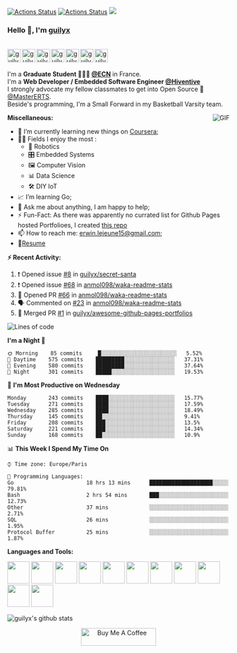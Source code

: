 [![Actions Status](https://github.com/guilyx/guilyx/workflows/wakatime-stats/badge.svg)](https://github.com/guilyx/guilyx/actions)
[![Actions Status](https://github.com/guilyx/guilyx/workflows/update-gh-activity/badge.svg)](https://github.com/guilyx/guilyx/actions)
![](https://visitor-badge.glitch.me/badge?page_id=guilyx.guilyx)

### Hello 👋, I'm [guilyx](https://guilyx.github.io) 

<br/>
<a href="https://twitter.com/spida_rwin">
  <img align="left" alt="guilyx | Twitter" width="30px" src="https://image.flaticon.com/icons/svg/2111/2111703.svg" />
</a>
<a href="https://www.linkedin.com/in/erwinlejeune-lkn">
  <img align="left" alt="guilyx's LinkdeIN" width="30px" src="https://image.flaticon.com/icons/svg/2111/2111465.svg" />
</a>
<a href="https://www.facebook.com/erwin.lejeune">
  <img align="left" alt="guilyx's Facebook" width="30px" src="https://image.flaticon.com/icons/svg/2111/2111342.svg" />
</a>
<a href="https://www.instagram.com/spid_erwin">
  <img align="left" alt="guilyx's Instagram" width="30px" src="https://image.flaticon.com/icons/svg/2111/2111421.svg" />
</a>
<a href="https://open.spotify.com/user/11147618695?si=zZFn6uAGRLyoU02lsG50GA">
  <img align="left" alt="guilyx's Spotify" width="30px" src="https://image.flaticon.com/icons/svg/2111/2111627.svg" />
</a>
<a href="https://www.codewars.com/users/Guilyx">
  <img align="left" alt="guilyx's Codewars" width="30px" src="https://image.flaticon.com/icons/svg/993/993515.svg" />
</a>
<a href="https://www.codingame.com/profile/452b06c872f9773a58e7abff97b738a98661992">
  <img align="left" alt="guilyx's Codingames" width="30px" src="https://image.flaticon.com/icons/svg/2010/2010522.svg" />
</a> <br /> <br />

I'm a **Graduate Student 👨🏽‍💼 [@ECN](https://www.ec-nantes.fr)** in France. <br />
I'm a **Web Developer / Embedded Software Engineer [@Hiventive](https://www.hiventive.com)**  <br />
I strongly advocate my fellow classmates to get into Open Source 📢 [@MasterERTS](https://github.com/MasterERTS).  <br />
Beside's programming, I'm a Small Forward in my Basketball Varsity team. <br />

  <img align="right" alt="GIF" src="https://media1.tenor.com/images/1c6140897565e34a4e98f618e220dc0d/tenor.gif?itemid=9358372" />
  
**Miscellaneous:**

- 📖 I’m currently learning new things on [Coursera](https://www.coursera.org);
- 🤹🏽 Fields I enjoy the most :
  - 🤖 Robotics 
  - 🎛 Embedded Systems
  - 🖼 Computer Vision
  - 📊 Data Science
  - 🛠 DIY IoT
- 📈 I’m learning Go;
- 💬 Ask me about anything, I am happy to help;
- ⚡️ Fun-Fact: As there was apparently no currated list for Github Pages hosted Portfolioes, I created [this repo](https://github.com/guilyx/awesome-github-pages-portfolios)
- 📫 How to reach me: <erwin.lejeune15@gmail.com>;
- 📝[Resume](https://github.com/guilyx/guilyx/files/4924811/erwinlejeune_internships.pdf)

**:zap: Recent Activity:**

<!--START_SECTION:activity-->
1. ❗️ Opened issue [#8](https://github.com//guilyx/secret-santa/issues/8) in [guilyx/secret-santa](https://github.com//guilyx/secret-santa)
2. ❗️ Opened issue [#68](https://github.com//anmol098/waka-readme-stats/issues/68) in [anmol098/waka-readme-stats](https://github.com//anmol098/waka-readme-stats)
3. 💪 Opened PR [#66](https://github.com//anmol098/waka-readme-stats/pull/66) in [anmol098/waka-readme-stats](https://github.com//anmol098/waka-readme-stats)
4. 🗣 Commented on [#23](https://github.com//anmol098/waka-readme-stats/issues/23) in [anmol098/waka-readme-stats](https://github.com//anmol098/waka-readme-stats)
5. 🎉 Merged PR [#1](https://github.com//guilyx/awesome-github-pages-portfolios/pull/1) in [guilyx/awesome-github-pages-portfolios](https://github.com//guilyx/awesome-github-pages-portfolios)
<!--END_SECTION:activity-->

<!--START_SECTION:waka-->
![Lines of code](https://img.shields.io/badge/From%20Hello%20World%20I%27ve%20Written-16.8%20million%20Lines%20of%20code-blue)

**I'm a Night 🦉** 

```text
🌞 Morning    85 commits     █░░░░░░░░░░░░░░░░░░░░░░░░   5.52% 
🌆 Daytime    575 commits    █████████░░░░░░░░░░░░░░░░   37.31% 
🌃 Evening    580 commits    █████████░░░░░░░░░░░░░░░░   37.64% 
🌙 Night      301 commits    █████░░░░░░░░░░░░░░░░░░░░   19.53%

```
📅 **I'm Most Productive on Wednesday** 

```text
Monday       243 commits    ████░░░░░░░░░░░░░░░░░░░░░   15.77% 
Tuesday      271 commits    ████░░░░░░░░░░░░░░░░░░░░░   17.59% 
Wednesday    285 commits    ████░░░░░░░░░░░░░░░░░░░░░   18.49% 
Thursday     145 commits    ██░░░░░░░░░░░░░░░░░░░░░░░   9.41% 
Friday       208 commits    ███░░░░░░░░░░░░░░░░░░░░░░   13.5% 
Saturday     221 commits    ███░░░░░░░░░░░░░░░░░░░░░░   14.34% 
Sunday       168 commits    ██░░░░░░░░░░░░░░░░░░░░░░░   10.9%

```


📊 **This Week I Spend My Time On** 

```text
⌚︎ Time zone: Europe/Paris

💬 Programming Languages: 
Go                       18 hrs 13 mins      ████████████████████░░░░░   79.81% 
Bash                     2 hrs 54 mins       ███░░░░░░░░░░░░░░░░░░░░░░   12.73% 
Other                    37 mins             ░░░░░░░░░░░░░░░░░░░░░░░░░   2.71% 
SQL                      26 mins             ░░░░░░░░░░░░░░░░░░░░░░░░░   1.95% 
Protocol Buffer          25 mins             ░░░░░░░░░░░░░░░░░░░░░░░░░   1.87%

```


<!--END_SECTION:waka-->

**Languages and Tools:**  

<code><img height="50" src="https://image.flaticon.com/icons/svg/2861/2861557.svg"></code>
<code><img height="50" src="https://image.flaticon.com/icons/svg/3190/3190604.svg"></code>
<code><img height="50" src="https://image.flaticon.com/icons/svg/2942/2942156.svg"></code>
<code><img height="50" src="https://img.icons8.com/color/48/000000/golang.png"></code>
<code><img height="50" src="https://image.flaticon.com/icons/svg/1628/1628182.svg"></code>
<code><img height="50" src="https://image.flaticon.com/icons/png/512/2085/2085061.png"></code>
<code><img height="50" src="https://image.flaticon.com/icons/svg/2535/2535543.svg"></code>
<code><img height="50" src="https://cdn.icon-icons.com/icons2/1508/PNG/512/matlab_104289.png"></code>
<code><img height="50" src="https://image.flaticon.com/icons/svg/2721/2721297.svg"></code>
<code><img height="50" src="https://image.flaticon.com/icons/svg/752/752605.svg"></code>
<code><img height="50" src="https://image.flaticon.com/icons/svg/1680/1680899.svg"></code>



![guilyx's github stats](https://github-readme-stats.vercel.app/api?username=guilyx&show_icons=true&hide_border=true)

<p align="center">
<a href="https://www.buymeacoffee.com/dq01aOE" target="_blank"><img src="https://cdn.buymeacoffee.com/buttons/default-red.png" alt="Buy Me A Coffee" height="40" width="170" ></a>
</p>
